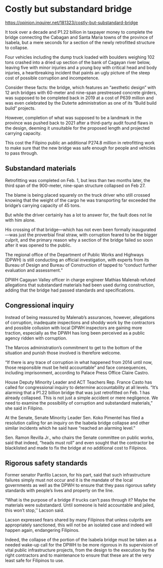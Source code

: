 # Costly but substandard bridge

https://opinion.inquirer.net/181323/costly-but-substandard-bridge



It took over a decade and P1.22 billion in taxpayer money to complete the bridge connecting the Cabagan and Santa Maria towns of the province of Isabela, but a mere seconds for a section of the newly retrofitted structure to collapse.

Four vehicles including the dump truck loaded with boulders weighing 102 tons crashed into a dried up section of the bank of Cagayan river below, leaving five with minor injuries and a young boy with critical head and body injuries, a heartbreaking incident that paints an ugly picture of the steep cost of possible corruption and incompetence.

Consider these facts: the bridge, which features an “aesthetic design” with 12 arch bridges with 60-meter and nine-span prestressed concrete girders, was supposed to be completed back in 2019 at a cost of P639 million and was even celebrated by the Duterte administration as one of its “Build build build” projects.

However, completion of what was supposed to be a landmark in the province was pushed back to 2021 after a third-party audit found flaws in the design, deeming it unsuitable for the proposed length and projected carrying capacity.

This cost the Filipino public an additional P274.8 million in retrofitting work to make sure that the new bridge was safe enough for people and vehicles to pass through.



##  Substandard materials



Retrofitting was completed on Feb. 1, but less than two months later, the third span of the 900-meter, nine-span structure collapsed on Feb 27.

The blame is being placed squarely on the truck driver who still crossed knowing that the weight of the cargo he was transporting far exceeded the bridge’s carrying capacity of 45 tons.

But while the driver certainly has a lot to answer for, the fault does not lie with him alone.

His crossing of that bridge—which has not even been formally inaugurated—was just the proverbial final straw, with corruption feared to be the bigger culprit, and the primary reason why a section of the bridge failed so soon after it was opened to the public.

The regional office of the Department of Public Works and Highways (DPWH) is still conducting an official investigation, with experts from its Bureau of Design and Bureau of Construction of tapped to “conduct further evaluation and assessment.”

DPWH Cagayan Valley officer in charge engineer Mathias Malenab refuted allegations that substandard materials had been used during construction, adding that the bridge had passed standards and specifications.



##  Congressional inquiry



Instead of being reassured by Malenab’s assurances, however, allegations of corruption, inadequate inspections and shoddy work by the contractors and possible collusion with local DPWH inspectors are gaining more traction, especially as the DPWH has long been perceived as a public agency ridden with corruption.

The Marcos administration’s commitment to get to the bottom of the situation and punish those involved is therefore welcome.

“If there is any trace of corruption in what happened from 2014 until now, those responsible must be held accountable” and face consequences, including imprisonment, according to Palace Press Office Claire Castro.

House Deputy Minority Leader and ACT Teachers Rep. France Casto has called for congressional inquiry to determine accountability at all levels. “It’s alarming that a P1.22 billion bridge that was just retrofitted on Feb. 1 has already collapsed. This is not just a simple accident or mere negligence. We need to examine the possibility of corruption and substandard materials,” she said in Filipino.

At the Senate, Senate Minority Leader Sen. Koko Pimentel has filed a resolution calling for an inquiry on the Isabela bridge collapse and other similar incidents which he said have “reached an alarming level.”

Sen. Ramon Revilla Jr., who chairs the Senate committee on public works, said that indeed, “heads must roll” and even sought that the contractor be blacklisted and made to fix the bridge at no additional cost to Filipinos.



##  Rigorous safety standards



Former senator Panfilo Lacson, for his part, said that such infrastructure failures simply must not occur and it is the mandate of the local governments as well as the DPWH to ensure that they pass rigorous safety standards with people’s lives and property on the line.

“What is the purpose of a bridge if trucks can’t pass through it? Maybe the materials were substandard. Until someone is held accountable and jailed, this won’t stop,’’ Lacson said.

Lacson expressed fears shared by many Filipinos that unless culprits are appropriately sanctioned, this will not be an isolated case and indeed will happen again, endangering Filipinos.

Indeed, the collapse of the portion of the Isabela bridge must be taken as a needed wake-up call for the DPWH to be more rigorous in its supervision of vital public infrastructure projects, from the design to the execution by the right contractors and to maintenance to ensure that these are at the very least safe for Filipinos to use.